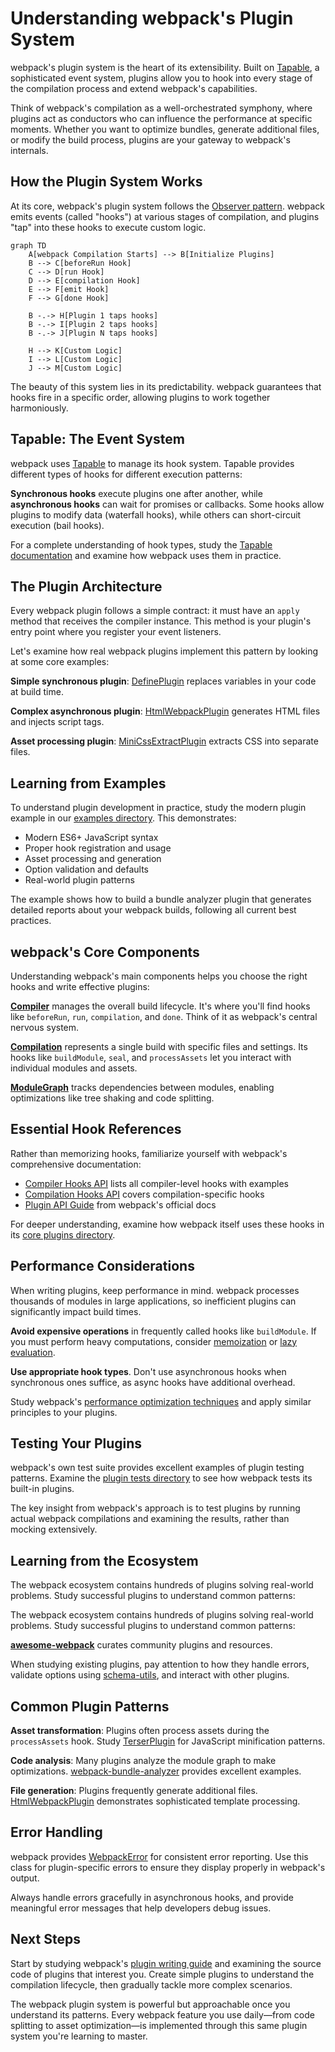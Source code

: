 # Understanding webpack's Plugin System

webpack's plugin system is the heart of its extensibility. Built on [Tapable](https://github.com/webpack/tapable), a sophisticated event system, plugins allow you to hook into every stage of the compilation process and extend webpack's capabilities.

Think of webpack's compilation as a well-orchestrated symphony, where plugins act as conductors who can influence the performance at specific moments. Whether you want to optimize bundles, generate additional files, or modify the build process, plugins are your gateway to webpack's internals.

## How the Plugin System Works

At its core, webpack's plugin system follows the [Observer pattern](https://en.wikipedia.org/wiki/Observer_pattern). webpack emits events (called "hooks") at various stages of compilation, and plugins "tap" into these hooks to execute custom logic.

```mermaid
graph TD
    A[webpack Compilation Starts] --> B[Initialize Plugins]
    B --> C[beforeRun Hook]
    C --> D[run Hook]
    D --> E[compilation Hook]
    E --> F[emit Hook]
    F --> G[done Hook]

    B -.-> H[Plugin 1 taps hooks]
    B -.-> I[Plugin 2 taps hooks]
    B -.-> J[Plugin N taps hooks]

    H --> K[Custom Logic]
    I --> L[Custom Logic]
    J --> M[Custom Logic]
```

The beauty of this system lies in its predictability. webpack guarantees that hooks fire in a specific order, allowing plugins to work together harmoniously.

## Tapable: The Event System

webpack uses [Tapable](https://github.com/webpack/tapable) to manage its hook system. Tapable provides different types of hooks for different execution patterns:

**Synchronous hooks** execute plugins one after another, while **asynchronous hooks** can wait for promises or callbacks. Some hooks allow plugins to modify data (waterfall hooks), while others can short-circuit execution (bail hooks).

For a complete understanding of hook types, study the [Tapable documentation](https://github.com/webpack/tapable#hook-types) and examine how webpack uses them in practice.

## The Plugin Architecture

Every webpack plugin follows a simple contract: it must have an `apply` method that receives the compiler instance. This method is your plugin's entry point where you register your event listeners.

Let's examine how real webpack plugins implement this pattern by looking at some core examples:

**Simple synchronous plugin**: [DefinePlugin](https://github.com/webpack/webpack/blob/main/lib/DefinePlugin.js) replaces variables in your code at build time.

**Complex asynchronous plugin**: [HtmlWebpackPlugin](https://github.com/jantimon/html-webpack-plugin/blob/main/lib/html-webpack-plugin.js) generates HTML files and injects script tags.

**Asset processing plugin**: [MiniCssExtractPlugin](https://github.com/webpack/mini-css-extract-plugin) extracts CSS into separate files.

## Learning from Examples

To understand plugin development in practice, study the modern plugin example in our [examples directory](../../assets/examples/simple-plugin.js). This demonstrates:

- Modern ES6+ JavaScript syntax
- Proper hook registration and usage
- Asset processing and generation
- Option validation and defaults
- Real-world plugin patterns

The example shows how to build a bundle analyzer plugin that generates detailed reports about your webpack builds, following all current best practices.

## webpack's Core Components

Understanding webpack's main components helps you choose the right hooks and write effective plugins:

**[Compiler](https://github.com/webpack/webpack/blob/main/lib/Compiler.js)** manages the overall build lifecycle. It's where you'll find hooks like `beforeRun`, `run`, `compilation`, and `done`. Think of it as webpack's central nervous system.

**[Compilation](https://github.com/webpack/webpack/blob/main/lib/Compilation.js)** represents a single build with specific files and settings. Its hooks like `buildModule`, `seal`, and `processAssets` let you interact with individual modules and assets.

**[ModuleGraph](https://github.com/webpack/webpack/blob/main/lib/ModuleGraph.js)** tracks dependencies between modules, enabling optimizations like tree shaking and code splitting.

## Essential Hook References

Rather than memorizing hooks, familiarize yourself with webpack's comprehensive documentation:

- [Compiler Hooks API](https://webpack.js.org/api/compiler-hooks/) lists all compiler-level hooks with examples
- [Compilation Hooks API](https://webpack.js.org/api/compilation-hooks/) covers compilation-specific hooks
- [Plugin API Guide](https://webpack.js.org/contribute/writing-a-plugin/) from webpack's official docs

For deeper understanding, examine how webpack itself uses these hooks in its [core plugins directory](https://github.com/webpack/webpack/tree/main/lib).

## Performance Considerations

When writing plugins, keep performance in mind. webpack processes thousands of modules in large applications, so inefficient plugins can significantly impact build times.

**Avoid expensive operations** in frequently called hooks like `buildModule`. If you must perform heavy computations, consider [memoization](https://en.wikipedia.org/wiki/Memoization) or [lazy evaluation](https://en.wikipedia.org/wiki/Lazy_evaluation).

**Use appropriate hook types**. Don't use asynchronous hooks when synchronous ones suffice, as async hooks have additional overhead.

Study webpack's [performance optimization techniques](https://webpack.js.org/guides/build-performance/) and apply similar principles to your plugins.

## Testing Your Plugins

webpack's own test suite provides excellent examples of plugin testing patterns. Examine the [plugin tests directory](https://github.com/webpack/webpack/tree/main/test/plugins) to see how webpack tests its built-in plugins.

The key insight from webpack's approach is to test plugins by running actual webpack compilations and examining the results, rather than mocking extensively.

## Learning from the Ecosystem

The webpack ecosystem contains hundreds of plugins solving real-world problems. Study successful plugins to understand common patterns:

The webpack ecosystem contains hundreds of plugins solving real-world problems. Study successful plugins to understand common patterns:

**[awesome-webpack](https://github.com/webpack-contrib/awesome-webpack)** curates community plugins and resources.

When studying existing plugins, pay attention to how they handle errors, validate options using [schema-utils](https://github.com/webpack/schema-utils), and interact with other plugins.

## Common Plugin Patterns

**Asset transformation**: Plugins often process assets during the `processAssets` hook. Study [TerserPlugin](https://github.com/webpack/terser-webpack-plugin) for JavaScript minification patterns.

**Code analysis**: Many plugins analyze the module graph to make optimizations. [webpack-bundle-analyzer](https://github.com/webpack/webpack-bundle-analyzer) provides excellent examples.

**File generation**: Plugins frequently generate additional files. [HtmlWebpackPlugin](https://github.com/jantimon/html-webpack-plugin) demonstrates sophisticated template processing.

## Error Handling

webpack provides [WebpackError](https://github.com/webpack/webpack/blob/main/lib/WebpackError.js) for consistent error reporting. Use this class for plugin-specific errors to ensure they display properly in webpack's output.

Always handle errors gracefully in asynchronous hooks, and provide meaningful error messages that help developers debug issues.

## Next Steps

Start by studying webpack's [plugin writing guide](https://webpack.js.org/contribute/writing-a-plugin/) and examining the source code of plugins that interest you. Create simple plugins to understand the compilation lifecycle, then gradually tackle more complex scenarios.

The webpack plugin system is powerful but approachable once you understand its patterns. Every webpack feature you use daily—from code splitting to asset optimization—is implemented through this same plugin system you're learning to master.
